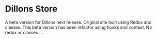 # Dillons Store

A beta version for Dillons next release. Original site built using Redux and classes. 
This beta version has been refactor using hooks and context. No redux or classes ...